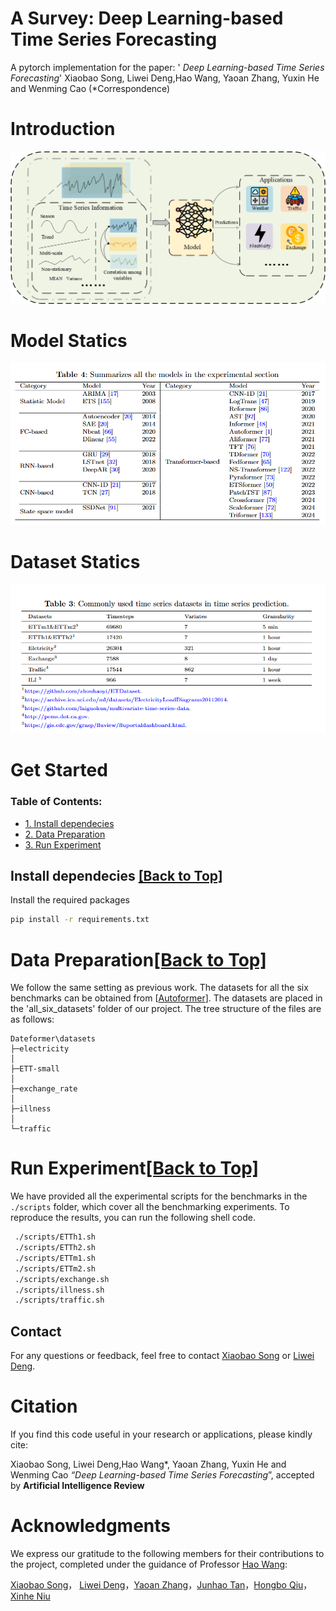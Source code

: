 # A Survey: Deep Learning-based Time Series Forecasting 

A pytorch implementation for the paper: ' *Deep Learning-based Time Series Forecasting*'  Xiaobao Song, Liwei Deng,Hao Wang, Yaoan Zhang, Yuxin He and Wenming Cao (*Correspondence)

# Introduction

![](/image/process.jpg)

# Model Statics 

![Model](/image/Model.png)

# Dataset Statics

![Dataset](/image/Dataset.png)

# Get Started

<span id='all_catelogue'/>

### Table of Contents:

- <a href='#Install dependecies'>1. Install dependecies</a>
- <a href='#Data Preparation'>2. Data Preparation </a>
- <a href='#Run Experiment'>3. Run Experiment</a>

<span id='Install dependecies'/>

## Install dependecies  <a href='#all_catelogue'>[Back to Top]</a>

Install the required packages

```bash
pip install -r requirements.txt
```

<span id='Data Preparation'/>

# Data Preparation<a href='#all_catelogue'>[Back to Top]</a>

We follow the same setting as previous work. The datasets for all the six benchmarks can be obtained from [[Autoformer](https://github.com/thuml/Autoformer)]. The datasets are placed in the 'all_six_datasets' folder of our project. The tree structure of the files are as follows:

```
Dateformer\datasets
├─electricity
│
├─ETT-small
│
├─exchange_rate
│
├─illness
│
└─traffic
```

<span id='Run Experiment'/>

# Run Experiment<a href='#all_catelogue'>[Back to Top]</a>

We have provided all the experimental scripts for the benchmarks in the `./scripts` folder, which cover all the benchmarking experiments. To reproduce the results, you can run the following shell code.

```bash
 ./scripts/ETTh1.sh
 ./scripts/ETTh2.sh
 ./scripts/ETTm1.sh
 ./scripts/ETTm2.sh
 ./scripts/exchange.sh
 ./scripts/illness.sh
 ./scripts/traffic.sh
```



## Contact

For any questions or feedback, feel free to contact [Xiaobao Song](2840329517@qq.com) or [Liwei Deng](liweidengdavid@gmail.com).

# Citation

If you find this code useful in your research or applications, please kindly cite: 

Xiaobao Song, Liwei Deng,Hao Wang*, Yaoan Zhang, Yuxin He and Wenming Cao *“Deep Learning-based Time Series Forecasting*”,  accepted by **Artificial Intelligence Review**



# Acknowledgments

We express our gratitude to the following members for their contributions to the project, completed under the guidance of Professor [Hao Wang](haowang@szu.edu.cn):

[Xiaobao Song](2840329517@qq.com)， [Liwei Deng](liweidengdavid@gmail.com)，[Yaoan Zhang]()，[Junhao Tan](827092078@qq.com)，[Hongbo Qiu](2023280567@email.szu.edu.cn)，[Xinhe Niu](Jack1299952745@gmail.com)
